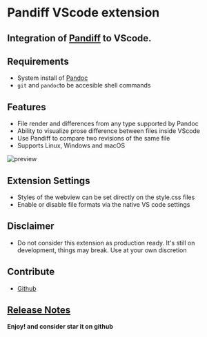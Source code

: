 # Pandiff VScode extension
## Integration of [Pandiff](https://github.com/davidar/pandiff) to VScode.

## Requirements

- System install of [Pandoc](https://pandoc.org/installing.html)
- `git` and `pandoc`to be accesible shell commands 

## Features

- File render and differences from any type supported by Pandoc
- Ability to visualize prose difference between files inside VScode
- Use Pandiff to compare two revisions of the same file
- Supports Linux, Windows and macOS


![preview](https://raw.githubusercontent.com/carafelix/pandiff-vscode/main/img/gateway.gif)

## Extension Settings

- Styles of the webview can be set directly on the style.css files
- Enable or disable file formats via the native VS code settings

## Disclaimer

- Do not consider this extension as production ready. It's still on development, things may break. Use at your own discretion  

## Contribute

* [Github](https://github.com/carafelix/pandiff-vscode)

## [Release Notes](CHANGELOG.md)

**Enjoy! and consider star it on github**
